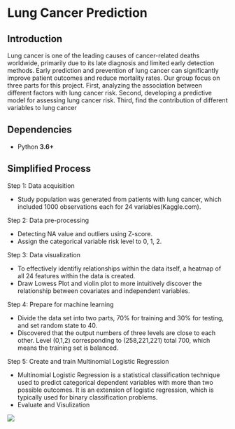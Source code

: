 # Lung Cancer Prediction
## Introduction 
Lung cancer is one of the leading causes of cancer-related deaths worldwide, primarily due to its late diagnosis and limited early detection methods. Early prediction and prevention of lung cancer can significantly improve patient outcomes and reduce mortality rates. Our group focus on three parts for this project. First, analyzing the association between different factors with lung cancer risk. Second, developing a predictive model for assessing lung cancer risk. Third, find the contribution of different variables to lung cancer

## Dependencies
-   Python **3.6+**

## Simplified Process
Step 1: Data acquisition
-   Study population was generated from patients with lung cancer, which included 1000 observations each for 24 variables(Kaggle.com).

Step 2: Data pre-processing
-   Detecting NA value and outliers using Z-score.
-   Assign the categorical variable risk level to 0, 1, 2.
   
Step 3: Data visualization
-   To effectively identifiy relationships within the data itself, a heatmap of all 24 features within the data is created.
-   Draw Lowess Plot and violin plot to more intuitively discover the relationship between covariates and independent variables.

Step 4: Prepare for machine learning
-   Divide the data set into two parts, 70% for training and 30% for testing, and set random state to 40.
-   Discovered that the output numbers of three levels are close to each other. Level (0,1,2) corresponding to (258,221,221) total 700, which means the
    training set is balanced.

Step 5: Create and train Multinomial Logistic Regression
-   Multinomial Logistic Regression is a statistical classification technique used to predict
    categorical dependent variables with more than two possible outcomes. It is an extension of
    logistic regression, which is typically used for binary classification problems.
-   Evaluate and Visulization
  <img src="C:/Users/zyq11/Desktop/Bios 625/MR_CI.png">
  




